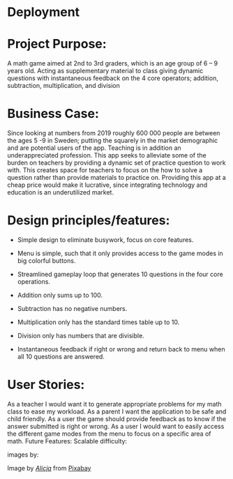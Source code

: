 # Deployment

# Project Purpose:

A math game aimed at 2nd to 3rd graders, which is an age group of 6 – 9 years old. Acting as supplementary material to class giving dynamic questions with instantaneous feedback on the 4 core operators; addition, subtraction, multiplication, and division

# Business Case:

Since looking at numbers from 2019 roughly 600 000 people are between the ages 5 -9 in Sweden; putting the squarely in the market demographic and are potential users of the app. 
Teaching is in addition an underappreciated profession. This app seeks to alleviate some of the burden on teachers by providing a dynamic set of practice question to work with. This creates space for teachers to focus on the how to solve a question rather than provide materials to practice on. Providing this app at a cheap price would make it lucrative, since integrating technology and education is an underutilized market.  

# Design principles/features:

* Simple design to eliminate busywork, focus on core features.

* Menu is simple, such that it only provides access to the game modes in big colorful buttons.

* Streamlined gameplay loop that generates 10 questions in the four core operations.

* Addition only sums up to 100.

* Subtraction has no negative numbers.

* Multiplication only has the standard times table up to 10.

* Division only has numbers that are divisible.

* Instantaneous feedback if right or wrong and return back to menu when all 10 questions are answered.

# User Stories:
As a teacher I would want it to generate appropriate problems for my math class to ease my workload. 
As a parent I want the application to be safe and child friendly.
As a user the game should provide feedback as to know if the answer submitted is right or wrong.
As a user I would want to easily access the different game modes from the menu to focus on a specific area of math.
Future Features:
Scalable difficulty: 





images by:

Image by <a href="https://pixabay.com/users/_Alicja_-5975425/?utm_source=link-attribution&amp;utm_medium=referral&amp;utm_campaign=image&amp;utm_content=4014181">_Alicja_</a> from <a href="https://pixabay.com/?utm_source=link-attribution&amp;utm_medium=referral&amp;utm_campaign=image&amp;utm_content=4014181">Pixabay</a>

